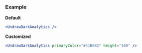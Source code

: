 ### Example

**Default**
```jsx
<UndrawDarkAnalytics />
```

**Customized**
```jsx
<UndrawDarkAnalytics primaryColor="#41B883" height="100" />
```
